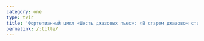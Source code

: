```yaml
---
category: one
type: tvir
title: 'Фортепианный цикл «Шесть джазовых пьес»: «В старом джазовом стиле»'
permalink: /:title/
---
```


